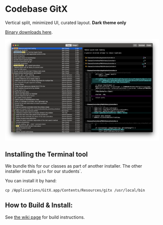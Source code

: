# Codebase GitX

Vertical split, minimized UI, curated layout. **Dark theme only**

[Binary downloads here](https://github.com/codebasesaga/gitx/releases).

![Screenshot](Documentation/Screenshot.png)

## Installing the Terminal tool

We bundle this for our classes as part of another installer. The other installer installs `gitx` for our students`.

You can install it by hand:

    cp /Applications/GitX.app/Contents/Resources/gitx /usr/local/bin

## How to Build & Install:

See [the wiki page](https://github.com/gitx/gitx/wiki/Build-instructions)
for build instructions.
